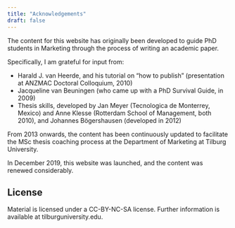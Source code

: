 ```yaml
---
title: "Acknowledgements"
draft: false
---
```



The content for this website has originally been developed
to guide PhD students in Marketing through the process of writing an academic paper.

Specifically, I am grateful for input from:

* Harald J. van Heerde, and his tutorial on “how to publish” (presentation at ANZMAC
Doctoral Colloquium, 2010)
* Jacqueline van Beuningen (who came up with a PhD Survival Guide, in 2009)
* Thesis skills, developed by Jan Meyer (Tecnologica de Monterrey, Mexico) and Anne
Klesse (Rotterdam School of Management, both 2010), and Johannes Bögershausen (developed in 2012)

From 2013 onwards, the content has been continuously updated to
facilitate the MSc thesis coaching process at the Department
of Marketing at Tilburg University.

In December 2019, this website was launched, and the content was renewed considerably.

## License

Material is licensed under a CC-BY-NC-SA license. Further information is available at tilburguniversity.edu.
